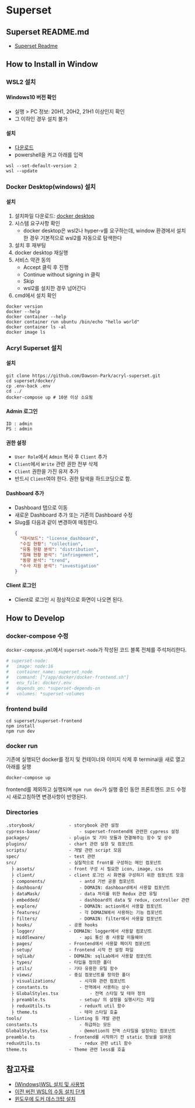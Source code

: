 # Superset
## Superset README.md
- [Superset Readme](https://github.com/apache/superset?tab=readme-ov-file#superset)

## How to Install in Window
### WSL2 설치
#### Windows10 버전 확인
- 실행 > PC 정보: 20H1, 20H2, 21H1 이상인지 확인
- 그 이하인 경우 설치 불가
#### 설치
- [다운로드](https://wslstorestorage.blob.core.windows.net/wslblob/wsl_update_x64.msi)
- powershell을 켜고 아래를 입력
```shell
wsl --set-default-version 2
wsl --update
```

### Docker Desktop(windows) 설치
#### 설치
1. 설치파일 다운로드: [docker desktop](https://docs.docker.com/desktop/install/windows-install/)
2. 시스템 요구사항 확인
   - docker desktop은 wsl2나 hyper-v를 요구하는데, window 환경에서 설치한 경우 기본적으로 wsl2를 자동으로 탐색한다
3. 설치 후 재부팅
4. docker desktop 재실행
5. 서비스 약관 동의
   - Accept 클릭 후 진행
   - Continue without signing in 클릭
   - Skip
   - wsl2를 설치한 경우 넘어간다
6. cmd에서 설치 확인
  ```shell
  docker version
  docker --help
  docker container --help
  docker container run ubuntu /bin/echo "hello world"
  docker container ls -al
  docker image ls
  ```

### Acryl Superset 설치
#### 설치
```shell
git clone https://github.com/Dawson-Park/acryl-superset.git
cd superset/docker/
cp .env-back .env
cd ../
docker-compose up # 10분 이상 소요됨
```
#### Admin 로그인
```
ID : admin
PS : admin
```
#### 권한 설정
- `User Role`에서 `Admin` 복사 후 `Client` 추가
- `Client`에서 `Write` 관련 권한 전부 삭제
- `Client` 권한을 가진 유저 추가
- 반드시 `Client`여야 한다. 권한 탐색을 하드코딩으로 함.
#### Dashboard 추가
- Dashboard 탭으로 이동
- 새로운 Dashboard 추가 또는 기존의 Dashboard 수정
- Slug를 다음과 같이 변경하여 매칭한다.
  ```json
  {
    "대시보드": "license_dashboard",
    "수집 현황": "collection",
    "유통 현황 분석": "distribution",
    "침해 현황 분석": "infringement",
    "동향 분석": "trend",
    "수사 지원 분석": "investigation"
  }
  ```
#### Client 로그인
- Client로 로그인 시 정상적으로 화면이 나오면 된다.

## How to Develop
### docker-compose 수정
`docker-compose.yml`에서 `superset-node`가 작성된 코드 블록 전체를 주석처리한다.
```yml
# superset-node:
#   image: node:16
#   container_name: superset_node
#   command: ["/app/docker/docker-frontend.sh"]
#   env_file: docker/.env
#   depends_on: *superset-depends-on
#   volumes: *superset-volumes
```
### frontend build
```shell
cd superset/superset-frontend
npm install
npm run dev
```
### docker run
기존에 실행되던 docker를 정지 및 컨테이너와 이미지 삭제 후 terminal을 새로 열고 아래를 실행
```shell
docker-compose up
```
frontend를 제외하고 실행되며 `npm run dev`가 실행 중인 동안 프론트엔드 코드 수정시 새로고침하면 변경사항이 반영된다.
### Directories
```
.storybook/				- storybook 관련 설정
cypress-base/				- superset-frontend에 관련한 cypress 설정
packages/				- plugin 및 기타 모듈과 연결해주는 함수 및 상수
plugins/				- chart 관련 설정 및 컴포넌트
scripts/				- 개발 관련 script 모음
spec/					- test 관련
src/					- 실질적으로 front를 구성하는 메인 컴포넌트
  ├ assets/				- front 구성 시 필요한 icon, image, css
  ├ client/				- client 로그인 시 화면을 구성하기 위한 컴포넌트 모음
  ├ components/				- antd 기반 공용 컴포넌트
  ├ dashboard/				- DOMAIN: dashboard에서 사용할 컴포넌트
  ├ dataMask/				- data 처리를 위한 Redux 관련 유틸
  ├ embedded/				- dashboard의 data 및 redux, controller 관련
  ├ explore/				- DOMAIN: action에서 사용할 컴포넌트
  ├ features/				- 각 DOMAIN에서 사용하는 기능 컴포넌트
  ├ filters/				- DOMAIN: filter에서 사용할 컴포넌트
  ├ hooks/				- 공용 hooks
  ├ logger/				- DOMAIN: logger에서 사용할 컴포넌트
  ├ middleware/				- api 통신 중 사용할 미들웨어
  ├ pages/				- Frontend에서 사용할 페이지 컴포넌트
  ├ setup/				- frontend 시작 전 설정 파일
  ├ sqlLab/				- DOMAIN: sqlLab에서 사용할 컴포넌트
  ├ types/				- 타입을 정의한 폴더
  ├ utils/				- 기타 유용한 유틸 함수
  ├ views/				- 중심 컴포넌트를 정의한 폴더
  ├ visualizations/			- 시각화 관련 컴포넌트
  ├ constants.ts			- 전역에서 사용하는 상수
  ├ GlobalStyles.tsx			- 전역 스타일 및 테마 정의
  ├ preamble.ts				- setup/ 의 설정을 실행시키는 파일
  ├ reduxUtils.ts			- redux의 util 함수
  ├ theme.ts				- 테마 스타일 호출
tools/					- linting 등 개발 관련
constants.ts				- 취급하는 모든 
GlobalStyles.tsx			- @emotion의 전역 스타일을 설정하는 컴포넌트
preamble.ts				- frontend를 시작하기 전 static 정보를 읽어옴
reduxUtils.ts				- redux 관련 util 함수
theme.ts				- Theme 관련 less를 호출
```

## 참고자료
- [(Windows)WSL 설치 및 사용법](https://www.lainyzine.com/ko/article/how-to-install-wsl2-and-use-linux-on-windows-10/)
- [이전 버전 WSL의 수동 설치 단계](https://learn.microsoft.com/ko-kr/windows/wsl/install-manual#step-4---download-the-linux-kernel-update-package)
- [윈도우에 도커 데스크탑 설치](https://myanjini.tistory.com/entry/%EC%9C%88%EB%8F%84%EC%9A%B0%EC%97%90-%EB%8F%84%EC%BB%A4-%EB%8D%B0%EC%8A%A4%ED%81%AC%ED%83%91-%EC%84%A4%EC%B9%98)